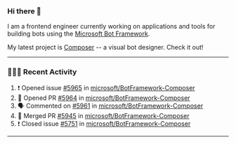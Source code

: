 ### Hi there 👋

I am a frontend engineer currently working on applications and tools for building bots using the [Microsoft Bot Framework](https://dev.botframework.com/).

My latest project is [Composer](https://github.com/microsoft/BotFramework-Composer) -- a visual bot designer. Check it out!

---

### 👨🏻‍💻 Recent Activity

<!--START_SECTION:activity-->
1. ❗️ Opened issue [#5965](https://github.com/microsoft/BotFramework-Composer/issues/5965) in [microsoft/BotFramework-Composer](https://github.com/microsoft/BotFramework-Composer)
2. 💪 Opened PR [#5964](https://github.com/microsoft/BotFramework-Composer/pull/5964) in [microsoft/BotFramework-Composer](https://github.com/microsoft/BotFramework-Composer)
3. 🗣 Commented on [#5961](https://github.com/microsoft/BotFramework-Composer/issues/5961) in [microsoft/BotFramework-Composer](https://github.com/microsoft/BotFramework-Composer)
4. 🎉 Merged PR [#5945](https://github.com/microsoft/BotFramework-Composer/pull/5945) in [microsoft/BotFramework-Composer](https://github.com/microsoft/BotFramework-Composer)
5. ❗️ Closed issue [#5751](https://github.com/microsoft/BotFramework-Composer/issues/5751) in [microsoft/BotFramework-Composer](https://github.com/microsoft/BotFramework-Composer)
<!--END_SECTION:activity-->

---

<!--
**a-b-r-o-w-n/a-b-r-o-w-n** is a ✨ _special_ ✨ repository because its `README.md` (this file) appears on your GitHub profile.

Here are some ideas to get you started:

- 🔭 I’m currently working on ...
- 🌱 I’m currently learning ...
- 👯 I’m looking to collaborate on ...
- 🤔 I’m looking for help with ...
- 💬 Ask me about ...
- 📫 How to reach me: ...
- 😄 Pronouns: ...
- ⚡ Fun fact: ...
-->
